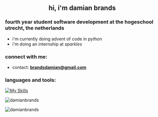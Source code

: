 <h2 align="center">hi, i'm damian brands</h2>
<h3 align="left">fourth year student software development at the hogeschool utrecht, the netherlands</h3>


- i'm currently doing advent of code in python
- i'm doing an internship at *sparkles*


<h3 align="left">connect with me:</h3>

- contact: **brandsdamian@gmail.com**

<h3 align="left">languages and tools:</h3>

[![My Skills](https://skillicons.dev/icons?i=js,html,css,angular,react,vue,firebase,py,cs,java,spring,postman,ps,figma)](https://skillicons.dev)


<p><img align="center" src="https://github-readme-stats.vercel.app/api/top-langs?username=damianbrands&show_icons=true&locale=en&layout=compact" alt="damianbrands" /></p>
<p align="left"> <img src="https://komarev.com/ghpvc/?username=damianbrands&label=Profile%20views&color=0e75b6&style=flat" alt="damianbrands" /> </p>
